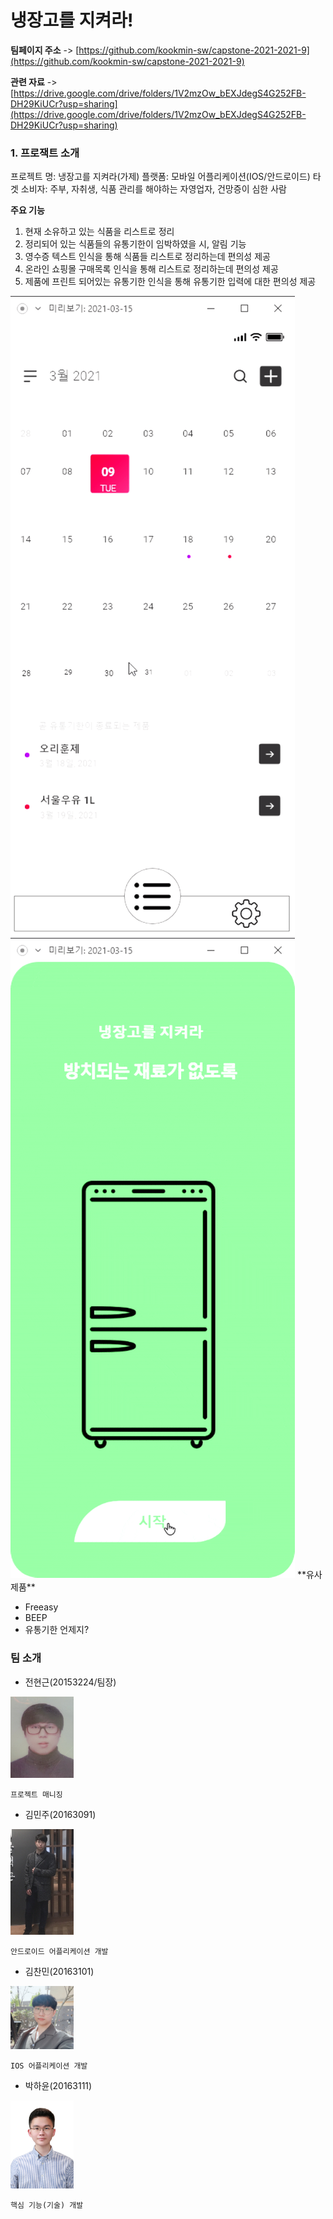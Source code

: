 # 냉장고를 지켜라!

**팀페이지 주소** -> [https://github.com/kookmin-sw/capstone-2021-2021-9](https://github.com/kookmin-sw/capstone-2021-2021-9)

**관련 자료** -> [https://drive.google.com/drive/folders/1V2mzOw_bEXJdegS4G252FB-DH29KiUCr?usp=sharing](https://drive.google.com/drive/folders/1V2mzOw_bEXJdegS4G252FB-DH29KiUCr?usp=sharing)

### 1. 프로잭트 소개

프로젝트 명: 냉장고를 지켜라(가제)
플랫폼: 모바일 어플리케이션(IOS/안드로이드)
타겟 소비자: 주부, 자취생, 식품 관리를 해야하는 자영업자, 건망증이 심한 사람

**주요 기능**

1. 현재 소유하고 있는 식품을 리스트로 정리
2. 정리되어 있는 식품들의 유통기한이 임박하였을 시, 알림 기능
3. 영수증 텍스트 인식을 통해 식품들 리스트로 정리하는데 편의성 제공
4. 온라인 쇼핑몰 구매목록 인식을 통해 리스트로 정리하는데 편의성 제공
5. 제품에 프린트 되어있는 유통기한 인식을 통해 유통기한 입력에 대한 편의성 제공

<img src = "docs/design/calendar_list.gif">
<img src = "docs/design/guide.gif">
**유사 제품**

- Freeasy
- BEEP
- 유통기한 언제지?

### 팀 소개

- 전현근(20153224/팀장)

<img src = "/docs/team_img/KakaoTalk_20210409_000232109.jpg" width="20%">

```
프로젝트 매니징
```

- 김민주(20163091)

<img src = "docs/team_img/KakaoTalk_20210404_211047435_01.jpg" width="20%">

```
안드로이드 어플리케이션 개발
```

- 김찬민(20163101)

<img src = "/docs/team_img/KakaoTalk_20210404_210623886.jpg" width="20%">

```
IOS 어플리케이션 개발
```

- 박하윤(20163111)

<img src = "/docs/team_img/KakaoTalk_20210404_210423322.jpg" width="20%">

```
핵심 기능(기술) 개발
```
